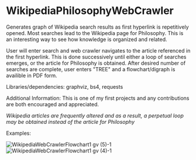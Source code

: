 # WikipediaPhilosophyWebCrawler
Generates graph of Wikipedia search results as first hyperlink is repetitively opened. Most searches lead to the Wikipedia page for Philosophy. This is an interesting way to see how knowledge is organized and related.

User will enter search and web crawler navigates to the article referenced in the first hyperlink. This is done successively until either a loop of searches emerges, or the article
for Philosophy is obtained. After desired number of searches are complete, user enters "TREE" and a flowchart/digraph is availible in PDF form.

Libraries/dependencies: graphviz, bs4, requests

Additional Information: This is one of my first projects and any contributions are both encouraged and appreciated.

*Wikipedia articles are frequently altered and as a result, a perpetual loop may be obtained instead of the article for Philosophy* 

Examples:

![WikipediaWebCrawlerFlowchart1 gv (5)-1](https://user-images.githubusercontent.com/113395566/192914688-d0b5bff0-7463-4e89-92db-7af85d3af538.png)
![WikipediaWebCrawlerFlowchart1 gv (4)-1](https://user-images.githubusercontent.com/113395566/192914182-1957b777-6b7f-424c-b0b7-8a2bb2ec5da0.png)

